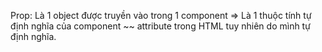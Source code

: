Prop: Là 1 object được truyền vào trong 1 component
=> Là 1 thuộc tính tự định nghĩa của component ~~ attribute trong HTML tuy nhiên do mình tự định nghĩa.

